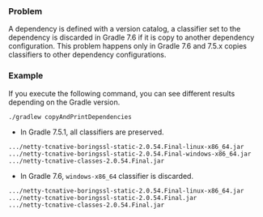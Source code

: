 ### Problem

A dependency is defined with a version catalog, a classifier set to the dependency is discarded in Gradle 7.6
if it is copy to another dependency configuration.
This problem happens only in Gradle 7.6 and 7.5.x copies classifiers to other dependency configurations.

### Example

If you execute the following command, you can see different results depending on the Gradle version.
```
./gradlew copyAndPrintDependencies
```

- In Gradle 7.5.1, all classifiers are preserved.
```
.../netty-tcnative-boringssl-static-2.0.54.Final-linux-x86_64.jar
.../netty-tcnative-boringssl-static-2.0.54.Final-windows-x86_64.jar
.../netty-tcnative-classes-2.0.54.Final.jar
``` 

- In Gradle 7.6, `windows-x86_64` classifier is discarded.
```
.../netty-tcnative-boringssl-static-2.0.54.Final-linux-x86_64.jar
.../netty-tcnative-boringssl-static-2.0.54.Final.jar
.../netty-tcnative-classes-2.0.54.Final.jar
```
